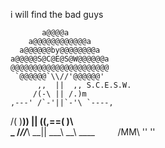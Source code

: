 i will find the bad guys 



           a@@@@a             
        a@@@@@@@@@@@@a         
      a@@@@@@by@@@@@@@@a       
    a@@@@@S@C@E@S@W@@@@@@a     
    @@@@@@@@@@@@@@@@@@@@@@     
     `@@@@@@`\\//'@@@@@@'      
          ,,  ||  ,, S.C.E.S.W.
         /(-\ || /.)m          
    ,---' /`-'||`-'\ `----,    
   /( )__))   ||   ((,==( )\   
_ /_//___\\ __|| ___\\ __\\ ____ 
    ``    `` /MM\   ''   ''
<!---
deej1721/deej1721 is a ✨ special ✨ repository because its `README.md` (this file) appears on your GitHub profile.
You can click the Preview link to take a look at your changes.
--->
